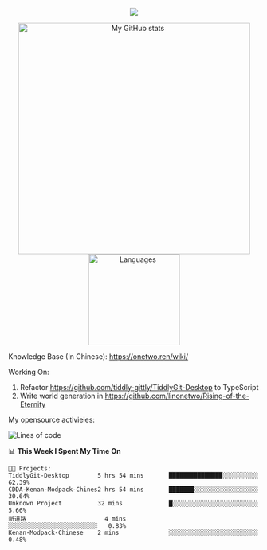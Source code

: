 <a href="https://github.com/linonetwo">
    <p align="center">
        <img src="https://github-profile-trophy.vercel.app/?username=linonetwo&column=7&theme=onedark"/>
    </p>
</a>
<a align="center" href="https://github.com/linonetwo">
  <p align="center">
    <img src="https://github-readme-stats.vercel.app/api?username=linonetwo&show_icons=true&count_private=true" alt="My GitHub stats" width="465"/>
    <img src="https://github-readme-stats.vercel.app/api/top-langs/?username=linonetwo&layout=compact&langs_count=10" alt="Languages" height="183">
  </p>
</a>

Knowledge Base (In Chinese): https://onetwo.ren/wiki/

Working On: 

1. Refactor https://github.com/tiddly-gittly/TiddlyGit-Desktop to TypeScript
1. Write world generation in https://github.com/linonetwo/Rising-of-the-Eternity

My opensource activieies:

<!--START_SECTION:waka-->
![Lines of code](https://img.shields.io/badge/From%20Hello%20World%20I%27ve%20Written-2.5%20million%20lines%20of%20code-blue)

📊 **This Week I Spent My Time On** 

```text
🐱‍💻 Projects: 
TiddlyGit-Desktop        5 hrs 54 mins       ███████████████░░░░░░░░░░   62.39% 
CDDA-Kenan-Modpack-Chines2 hrs 54 mins       ███████░░░░░░░░░░░░░░░░░░   30.64% 
Unknown Project          32 mins             █░░░░░░░░░░░░░░░░░░░░░░░░   5.66% 
新道路                      4 mins              ░░░░░░░░░░░░░░░░░░░░░░░░░   0.83% 
Kenan-Modpack-Chinese    2 mins              ░░░░░░░░░░░░░░░░░░░░░░░░░   0.48%

```


<!--END_SECTION:waka-->
